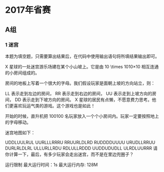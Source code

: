 # 2017年省赛

## A组

### 1 迷宫

本题为填空题，只需要算出结果后，在代码中使用输出语句将所填结果输出即可。

X 星球的一处迷宫游乐场建在某个小山坡上。它是由 10 \times 1010×10 相互连通的小房间组成的。

房间的地板上写着一个很大的字母。我们假设玩家是面朝上坡的方向站立，则：

LL 表示走到左边的房间，
RR 表示走到右边的房间，
UU 表示走到上坡方向的房间，
DD 表示走到下坡方向的房间。
X 星球的居民有点懒，不愿意费力思考。他们更喜欢玩运气类的游戏。这个游戏也是如此！

开始的时候，直升机把 100100 名玩家放入一个个小房间内。玩家一定要按照地上的字母移动。

迷宫地图如下：

UDDLUULRUL
UURLLLRRRU
RRUURLDLRD
RUDDDDUUUU
URUDLLRRUU
DURLRLDLRL
ULLURLLRDU
RDLULLRDDD
UUDDUDUDLL
ULRDLUURRR
请你计算一下，最后，有多少玩家会走出迷宫，而不是在里边兜圈子？

运行限制
最大运行时间：1s
最大运行内存: 128M